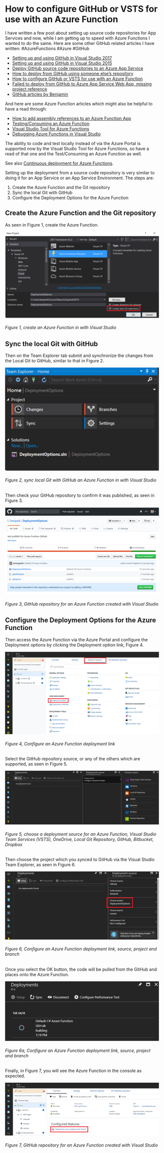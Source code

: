 # How to configure GitHub or VSTS for use with an Azure Function

I have written a few post about setting up source code repositories for App Services and now, while I am getting up to speed with Azure Functions I wanted to do the same.  Here are some other GitHub related articles I have written: #AzureFunctions #Azure #GitHub

+ [Setting up and using GitHub in Visual Studio 2017][LINK1]
+ [Setting up and using GitHub in Visual Studio 2015][LINK2]
+ [Deploy GitHub source code repositories to an Azure App Service][LINK3]
+ [How to deploy from GitHub using someone else’s repository][LINK4]
+ [How to configure GitHub or VSTS for use with an Azure Function][LINK5]
+ [Failed to deploy from GitHub to Azure App Service Web App, missing project reference][LINK6]
+ [GitHub articles by Benjamin][LINK7]

And here are some Azure Function articles which might also be helpful to have a read through:

+ [How to add assembly references to an Azure Function App][LINK8]
+ [Testing/Consuming an Azure Function][LINK9]
+ [Visual Studio Tool for Azure Functions][LINK10]
+ [Debugging Azure Functions in Visual Studio][LINK11]

The ability to code and test locally instead of via the Azure Portal is supported now by the Visual Studio Tool for Azure Functions, so have a read of that one and the Test/Consuming an Azure Function as well.

See also [Continuous deployment for Azure Functions][LINK12].

Setting up the deployment from a source code repository is very similar to doing it for an App Service or an App Service Environment.  The steps are:

1. Create the Azure Function and the Git repository
2. Sync the local Git with GitHub
3. Configure the Deployment Options for the Azure Function

## Create the Azure Function and the Git repository

As seen in Figure 1, create the Azure Function.

![create an Azure Function in with Visual Studio][FIGURE1]
###### Figure 1, create an Azure Function in with Visual Studio

## Sync the local Git with GitHub

Then on the Team Explorer tab submit and synchronize the changes from the Local Git to GitHub, similar to that in Figure 2.

![sync local Git with GitHub an Azure Function in with Visual Studio][FIGURE2]
###### Figure 2, sync local Git with GitHub an Azure Function in with Visual Studio

Then check your GitHub repository to confirm it was published, as seen in Figure 3.

![GitHub repository for an Azure Function created with Visual Studio][FIGURE3]
###### Figure 3, GitHub repository for an Azure Function created with Visual Studio

## Configure the Deployment Options for the Azure Function

Then access the Azure Function via the Azure Portal and configure the Deployment options by clicking the Deployment option link, Figure 4.

![Configure an Azure Function deployment link ][FIGURE4]
###### Figure 4, Configure an Azure Function deployment link 

Select the GitHub repository source, or any of the others which are supported, as seen in Figure 5.

![choose a deployment source for an Azure Function, Visual Studio Team Services (VSTS), OneDrive, Local Git Repository, GitHub, Bitbucket, Dropbox][FIGURE5]
###### Figure 5, choose a deployment source for an Azure Function, Visual Studio Team Services (VSTS), OneDrive, Local Git Repository, GitHub, Bitbucket, Dropbox

Then choose the project which you synced to GitHub via the Visual Studio Team Explorer, as seen in Figure 6.

![Configure an Azure Function deployment link, source, project and branch][FIGURE6]
###### Figure 6, Configure an Azure Function deployment link, source, project and branch

Once you select the OK button, the code will be pulled from the GitHub and places onto the Azure Function.

![deployments][FIGURE7]
###### Figure 6a, Configure an Azure Function deployment link, source, project and branch

Finally, in Figure 7, you will see the Azure Function in the console as expected.

![GitHub repository for an Azure Function created with Visual Studio][FIGURE8]
###### Figure 7, GitHub repository for an Azure Function created with Visual Studio


[FIGURE1]: ../images/2017/msdn-0100.png "Figure 1, create an Azure Function in with Visual Studio"
[FIGURE2]: ../images/2017/msdn-0101.png "Figure 2, sync local Git with GitHub an Azure Function in with Visual Studio"
[FIGURE3]: ../images/2017/msdn-0102.png "Figure 3, GitHub repository for an Azure Function created with Visual Studio"
[FIGURE4]: ../images/2017/msdn-0103.png "Figure 4, Configure an Azure Function deployment link"
[FIGURE5]: ../images/2017/msdn-0104.png "Figure 5, choose a deployment source for an Azure Function, Visual Studio Team Services (VSTS), OneDrive, Local Git Repository, GitHub, Bitbucket, Dropbox"
[FIGURE6]: ../images/2017/msdn-0105.png "Figure 6, Configure an Azure Function deployment link, source, project and branch"
[FIGURE7]: ../images/2017/msdn-0106.png "Figure 6a, deployments"
[FIGURE8]: ../images/2017/msdn-0107.png "Figure 7, GitHub repository for an Azure Function created with Visual Studio"

[LINK1]: https://blogs.msdn.microsoft.com/benjaminperkins/2017/04/04/setting-up-and-using-github-in-visual-studio-2017/
[LINK2]: https://blogs.msdn.microsoft.com/benjaminperkins/2016/04/01/setting-up-and-using-github-in-visual-studio-2015/
[LINK3]: https://blogs.msdn.microsoft.com/benjaminperkins/2017/05/10/deploy-github-source-code-repositories-to-an-azure-app-service/
[LINK4]: https://blogs.msdn.microsoft.com/benjaminperkins/2017/05/10/how-to-deploy-from-github-using-someone-elses-repository/
[LINK5]: https://blogs.msdn.microsoft.com/benjaminperkins/2017/05/10/how-to-configure-github-or-vsts-for-use-with-an-azure-function/
[LINK6]: https://blogs.msdn.microsoft.com/benjaminperkins/2017/05/10/failed-to-deploy-from-github-to-azure-app-service-web-app-missing-project-reference/
[LINK7]: https://blogs.msdn.microsoft.com/benjaminperkins/tag/github/
[LINK8]: https://blogs.msdn.microsoft.com/benjaminperkins/2017/04/13/how-to-add-assembly-references-to-an-azure-function-app/
[LINK9]: https://blogs.msdn.microsoft.com/benjaminperkins/2017/04/06/testingconsuming-an-azure-function/
[LINK10]: https://blogs.msdn.microsoft.com/benjaminperkins/2017/02/01/visual-studio-tool-for-azure-functions/
[LINK11]: https://blogs.msdn.microsoft.com/benjaminperkins/2017/01/19/debugging-azure-funtions-in-visual-studio/
[LINK12]: https://docs.microsoft.com/en-us/azure/azure-functions/functions-continuous-deployment
